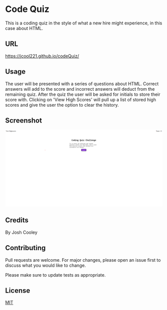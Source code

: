 # Code Quiz

This is a coding quiz in the style of what a new hire might experience, in this case about HTML.

## URL

https://jcool221.github.io/codeQuiz/

## Usage

The user will be presented with a series of questions about HTML.  Correct answers will add to the score and incorrect answers will deduct from the remaining quiz.  After the quiz the user will be asked for initials to store their score with.  Clicking on 'View High Scores' will pull up a list of stored high scores and give the user the option to clear the history.

## Screenshot

![img](./assets/img/codeQuiz.png)

## Credits
By Josh Cooley

## Contributing
Pull requests are welcome. For major changes, please open an issue first to discuss what you would like to change.

Please make sure to update tests as appropriate.

## License
[MIT](https://choosealicense.com/licenses/mit/)
